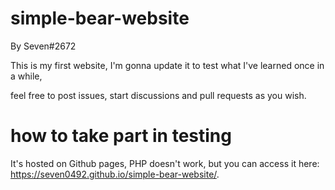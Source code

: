 # simple-bear-website

By Seven#2672

This is my first website, I'm gonna update it to test what I've learned once in a while,

feel free to post issues, start discussions and pull requests as you wish.

# how to take part in testing

It's hosted on Github pages, PHP doesn't work, but you can access it here: https://seven0492.github.io/simple-bear-website/.
